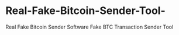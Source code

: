 # Real-Fake-Bitcoin-Sender-Tool-
Real Fake Bitcoin Sender Software Fake BTC Transaction Sender Tool
